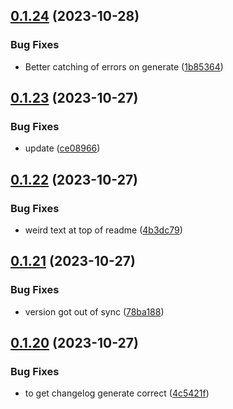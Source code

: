 ## [0.1.24](https://github.com/technovangelist/ollama-node/compare/v0.1.23...v0.1.24) (2023-10-28)


### Bug Fixes

* Better catching of errors on generate ([1b85364](https://github.com/technovangelist/ollama-node/commit/1b85364d7a2131b453da5b925cc7567bcd5b7d13))



## [0.1.23](https://github.com/technovangelist/ollama-node/compare/v0.1.22...v0.1.23) (2023-10-27)


### Bug Fixes

* update ([ce08966](https://github.com/technovangelist/ollama-node/commit/ce089665a6a7c3eea2c6b69ef38f0b0df0809b61))



## [0.1.22](https://github.com/technovangelist/ollama-node/compare/v0.1.21...v0.1.22) (2023-10-27)


### Bug Fixes

* weird text at top of readme ([4b3dc79](https://github.com/technovangelist/ollama-node/commit/4b3dc7973d525bce888e0d5a0ab39c5eb796c502))



## [0.1.21](https://github.com/technovangelist/ollama-node/compare/v0.1.20...v0.1.21) (2023-10-27)


### Bug Fixes

* version got out of sync ([78ba188](https://github.com/technovangelist/ollama-node/commit/78ba188f47395b991c12d9be594efe5d1eed52d0))



## [0.1.20](https://github.com/technovangelist/ollama-node/compare/v0.1.19...v0.1.20) (2023-10-27)


### Bug Fixes

* to get changelog generate correct ([4c5421f](https://github.com/technovangelist/ollama-node/commit/4c5421fed25dd13f7c82222dd86247c5da5e988f))



